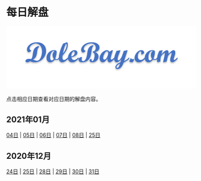 # 每日解盘

![icon](../images/Icon_8.png)

点击相应日期查看对应日期的解盘内容。

## 2021年01月

[04日](202101/210104.md) |
[05日](202101/210105.md) |
[06日](202101/210106.md) |
[07日](202101/210107.md) |
[08日](202101/210108.md) |
[25日](202101/210125.md)

## 2020年12月

[24日](202012/201224.md) |
[25日](202012/201225.md) |
[28日](202012/201228.md) |
[29日](202012/201229.md) |
[30日](202012/201230.md) |
[31日](202012/201231.md)
